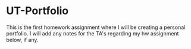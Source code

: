 # UT-Portfolio

This is the first homework assignment where I will be creating a personal portfolio. I will add any notes for the TA's regarding my hw assignment below, if any.
